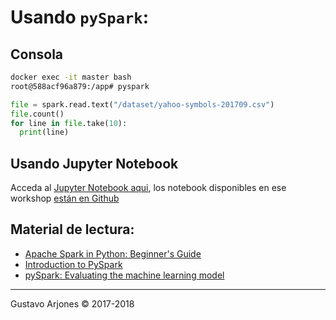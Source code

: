 # Usando `pySpark`:

## Consola

```bash
docker exec -it master bash
root@588acf96a879:/app# pyspark
```
```python
file = spark.read.text("/dataset/yahoo-symbols-201709.csv")
file.count()
for line in file.take(10):
  print(line)
```

## Usando Jupyter Notebook
Acceda al [Jupyter Notebook aqui](http://localhost:8888/), los notebook disponibles en ese workshop [están en Github](https://github.com/arjones/bigdata-workshop-es/tree/master/jupyter/notebook)

## Material de lectura:

* [Apache Spark in Python: Beginner's Guide](https://www.datacamp.com/community/tutorials/apache-spark-python)
* [Introduction to PySpark](https://www.datacamp.com/courses/introduction-to-pyspark)
* [pySpark: Evaluating the machine learning model](https://www.datacamp.com/community/tutorials/apache-spark-tutorial-machine-learning)


____
Gustavo Arjones &copy; 2017-2018
